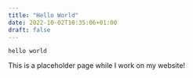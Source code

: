 ```yaml
---
title: "Hello World"
date: 2022-10-02T10:35:06+01:00
draft: false
---
```


`hello world`

This is a placeholder page while I work on my website!

